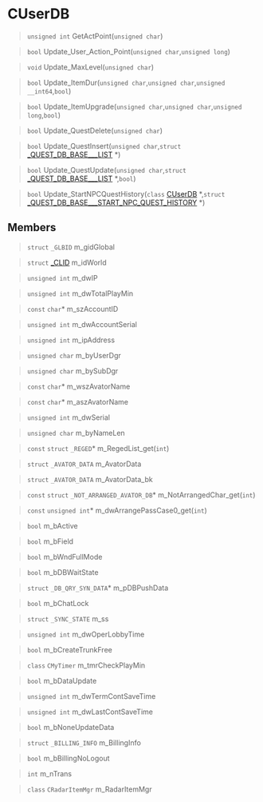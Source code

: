 # CUserDB
 
> `unsigned int` GetActPoint(`unsigned char`)
 
> `bool` Update_User_Action_Point(`unsigned char`,`unsigned long`)
 
> `void` Update_MaxLevel(`unsigned char`)
 
> `bool` Update_ItemDur(`unsigned char`,`unsigned char`,`unsigned __int64`,`bool`)
 
> `bool` Update_ItemUpgrade(`unsigned char`,`unsigned char`,`unsigned long`,`bool`)
 
> `bool` Update_QuestDelete(`unsigned char`)
 
> `bool` Update_QuestInsert(`unsigned char`,`struct` [_QUEST_DB_BASE___LIST](lua/classes/_QUEST_DB_BASE___LIST.md) *)
 
> `bool` Update_QuestUpdate(`unsigned char`,`struct` [_QUEST_DB_BASE___LIST](lua/classes/_QUEST_DB_BASE___LIST.md) *,`bool`)
 
> `bool` Update_StartNPCQuestHistory(`class` [CUserDB](lua/classes/CUserDB.md) *,`struct` [_QUEST_DB_BASE___START_NPC_QUEST_HISTORY](lua/classes/_QUEST_DB_BASE___START_NPC_QUEST_HISTORY.md) *)
 
## Members
 
> `struct` `_GLBID` m_gidGlobal
 
> `struct` [_CLID](lua/classes/_CLID.md) m_idWorld
 
> `unsigned int` m_dwIP
 
> `unsigned int` m_dwTotalPlayMin
 
> `const` `char`* m_szAccountID
 
> `unsigned int` m_dwAccountSerial
 
> `unsigned int` m_ipAddress
 
> `unsigned char` m_byUserDgr
 
> `unsigned char` m_bySubDgr
 
> `const` `char`* m_wszAvatorName
 
> `const` `char`* m_aszAvatorName
 
> `unsigned int` m_dwSerial
 
> `unsigned char` m_byNameLen
 
> `const` `struct` `_REGED`* m_RegedList_get(`int`)
 
> `struct` `_AVATOR_DATA` m_AvatorData
 
> `struct` `_AVATOR_DATA` m_AvatorData_bk
 
> `const` `struct` `_NOT_ARRANGED_AVATOR_DB`* m_NotArrangedChar_get(`int`)
 
> `const` `unsigned int`* m_dwArrangePassCase0_get(`int`)
 
> `bool` m_bActive
 
> `bool` m_bField
 
> `bool` m_bWndFullMode
 
> `bool` m_bDBWaitState
 
> `struct` `_DB_QRY_SYN_DATA`* m_pDBPushData
 
> `bool` m_bChatLock
 
> `struct` `_SYNC_STATE` m_ss
 
> `unsigned int` m_dwOperLobbyTime
 
> `bool` m_bCreateTrunkFree
 
> `class` `CMyTimer` m_tmrCheckPlayMin
 
> `bool` m_bDataUpdate
 
> `unsigned int` m_dwTermContSaveTime
 
> `unsigned int` m_dwLastContSaveTime
 
> `bool` m_bNoneUpdateData
 
> `struct` `_BILLING_INFO` m_BillingInfo
 
> `bool` m_bBillingNoLogout
 
> `int` m_nTrans
 
> `class` `CRadarItemMgr` m_RadarItemMgr
 
